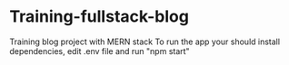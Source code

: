 # Training-fullstack-blog
Training blog project with MERN stack
To run the app your should install dependencies, edit .env file and run "npm start"
